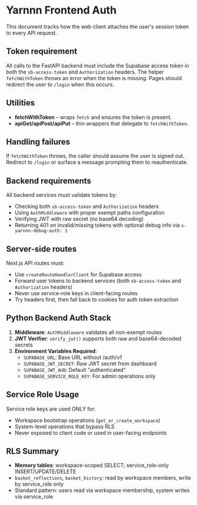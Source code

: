 # Yarnnn Frontend Auth

This document tracks how the web client attaches the user's session token to every API request.

## Token requirement

All calls to the FastAPI backend must include the Supabase access token in both the `sb-access-token` and `Authorization` headers. The helper `fetchWithToken` throws an error when the token is missing. Pages should redirect the user to `/login` when this occurs.

## Utilities

- **fetchWithToken** – wraps `fetch` and ensures the token is present.
- **apiGet/apiPost/apiPut** – thin wrappers that delegate to `fetchWithToken`.

## Handling failures

If `fetchWithToken` throws, the caller should assume the user is signed out. Redirect to `/login` or surface a message prompting them to reauthenticate.

## Backend requirements

All backend services must validate tokens by:
- Checking both `sb-access-token` and `Authorization` headers
- Using `AuthMiddleware` with proper exempt paths configuration
- Verifying JWT with raw secret (no base64 decoding)
- Returning 401 on invalid/missing tokens with optional debug info via `x-yarnnn-debug-auth: 1`

## Server-side routes

Next.js API routes must:
- Use `createRouteHandlerClient` for Supabase access
- Forward user tokens to backend services (both `sb-access-token` and `Authorization` headers)
- Never use service-role keys in client-facing routes
- Try headers first, then fall back to cookies for auth token extraction

## Python Backend Auth Stack

1. **Middleware**: `AuthMiddleware` validates all non-exempt routes
2. **JWT Verifier**: `verify_jwt()` supports both raw and base64-decoded secrets
3. **Environment Variables Required**:
   - `SUPABASE_URL`: Base URL without /auth/v1
   - `SUPABASE_JWT_SECRET`: Raw JWT secret from dashboard
   - `SUPABASE_JWT_AUD`: Default "authenticated"
   - `SUPABASE_SERVICE_ROLE_KEY`: For admin operations only

## Service Role Usage

Service role keys are used ONLY for:
- Workspace bootstrap operations (`get_or_create_workspace`)
- System-level operations that bypass RLS
- Never exposed to client code or used in user-facing endpoints

## RLS Summary
- **Memory tables**: workspace-scoped SELECT; service_role-only INSERT/UPDATE/DELETE
- `basket_reflections`, `basket_history`: read by workspace members, write by service_role only
- Standard pattern: users read via workspace membership, system writes via service_role
